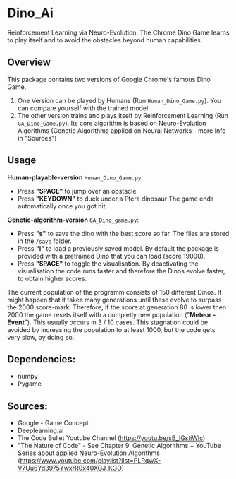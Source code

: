 # Dino_Ai
Reinforcement Learning via Neuro-Evolution.
The Chrome Dino Game learns to play itself and to avoid the obstacles beyond human capabilities.

## Overview

This package contains two versions of Google Chrome's famous Dino Game.

1. One Version can be played by Humans (Run `Human_Dino_Game.py`). You can compare yourself with the trained model.
2. The other version trains and plays itself by Reinforcement Learning (Run `GA_Dino_Game.py`). Its core algorithm is based on Neuro-Evolution Algorithms (Genetic Algorithms applied on Neural Networks - more Info in "Sources")

## Usage

__Human-playable-version__ `Human_Dino_Game.py`:
- Press __"SPACE"__ to jump over an obstacle
- Press __"KEYDOWN"__ to duck under a Ptera dinosaur
The game ends automatically once you got hit.


__Genetic-algorithm-version__ `GA_Dino_game.py`:
- Press __"s"__ to save the dino with the best score so far. The files are stored in the `/save` folder.
- Press __"l"__ to load a previously saved model. By default the package is provided with a pretrained Dino that you can load (score 19000).
- Press __"SPACE"__ to toggle the visualisation. By deactivating the visualisation the code runs faster and therefore the Dinos evolve faster, to obtain higher scores.

The current population of the programm consists of 150 different Dinos. It might happen that it takes many generations until these evolve to surpass the 2000 score-mark. Therefore, if the score at generation 80 is lower then 2000 the game resets itself with a completly new population ("__Meteor - Event__"). This usually occurs in 3 / 10 cases. This stagnation could be avoided by increasing the population to at least 1000, but the code gets very slow, by doing so.

## Dependencies:

- numpy
- Pygame

## Sources:

- Google - Game Concept
- Deeplearning.ai
- The Code Bullet Youtube Channel (https://youtu.be/sB_IGstiWlc)
- "The Nature of Code" - See Chapter 9: Genetic Algorithms + YouTube Series about applied Neuro-Evolution Algorithms (https://www.youtube.com/playlist?list=PLRqwX-V7Uu6Yd3975YwxrR0x40XGJ_KGO)
